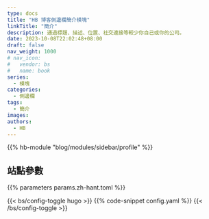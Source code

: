 ```yaml
---
type: docs
title: "HB 博客側邊欄簡介模塊"
linkTitle: "簡介"
description: 通過標題、描述、位置、社交連接等較少你自己或你的公司。
date: 2023-10-08T22:02:48+08:00
draft: false
nav_weight: 1000
# nav_icon:
#   vendor: bs
#   name: book
series:
  - 模塊
categories:
  - 側邊欄
tags:
  - 簡介
images:
authors:
  - HB
---
```


{{% hb-module "blog/modules/sidebar/profile" %}}

## 站點參數

{{% parameters params.zh-hant.toml %}}

{{< bs/config-toggle hugo >}}
{{% code-snippet config.yaml %}}
{{< /bs/config-toggle >}}
